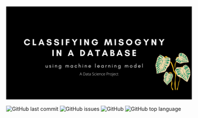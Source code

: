![](https://github.com/JoelTanSG/Classify-Misogyny-in-Database/blob/main/Classifying%20misogyny.png)

![GitHub last commit](https://img.shields.io/github/last-commit/JoelTanSG/Data-Science-Project-Classify-Misogyny-in-Database)
![GitHub issues](https://img.shields.io/github/issues-raw/JoelTanSG/Data-Science-Project-Classify-Misogyny-in-Database)
![GitHub](https://img.shields.io/github/license/JoelTanSG/Data-Science-Project-Classify-Misogyny-in-Database?label=license)
![GitHub top language](https://img.shields.io/github/languages/top/JoelTanSG/Data-Science-Project-Classify-Misogyny-in-Database)

